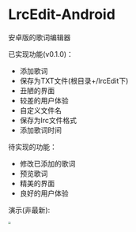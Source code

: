 # LrcEdit-Android
安卓版的歌词编辑器


已实现功能(v0.1.0)：
* 添加歌词
* 保存为TXT文件(根目录+/lrcEdit下)
* 丑陋的界面
* 较差的用户体验
* 自定义文件名
* 保存为lrc文件格式
* 添加歌词时间

待实现的功能：
* 修改已添加的歌词
* 预览歌词
* 精美的界面
* 良好的用户体验

演示(非最新):

<img src="demo.gif" style="zoom:30%" />
